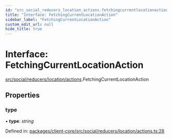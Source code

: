 ```yaml
---
id: "src_social_reducers_location_actions.fetchingcurrentlocationaction"
title: "Interface: FetchingCurrentLocationAction"
sidebar_label: "FetchingCurrentLocationAction"
custom_edit_url: null
hide_title: true
---
```


# Interface: FetchingCurrentLocationAction

[src/social/reducers/location/actions](../modules/src_social_reducers_location_actions.md).FetchingCurrentLocationAction

## Properties

### type

• **type**: *string*

Defined in: [packages/client-core/src/social/reducers/location/actions.ts:28](https://github.com/xr3ngine/xr3ngine/blob/7e8e151f1/packages/client-core/src/social/reducers/location/actions.ts#L28)
